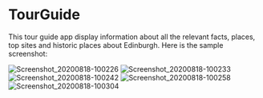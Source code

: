 # TourGuide
This tour guide app display information about all the relevant facts, places, top sites and historic places about Edinburgh. 
Here is the sample screenshot: 

![Screenshot_20200818-100226](https://user-images.githubusercontent.com/19603894/90474130-3a465380-e142-11ea-936d-0202a9740485.png)
![Screenshot_20200818-100233](https://user-images.githubusercontent.com/19603894/90474134-3d414400-e142-11ea-9819-e28b2ba925cf.png)
![Screenshot_20200818-100242](https://user-images.githubusercontent.com/19603894/90474138-403c3480-e142-11ea-96be-5edad71654ae.png)
![Screenshot_20200818-100258](https://user-images.githubusercontent.com/19603894/90474142-416d6180-e142-11ea-87e0-05dfdae02ee2.png)
![Screenshot_20200818-100304](https://user-images.githubusercontent.com/19603894/90474149-43372500-e142-11ea-8719-0bed4b8a9503.png)
